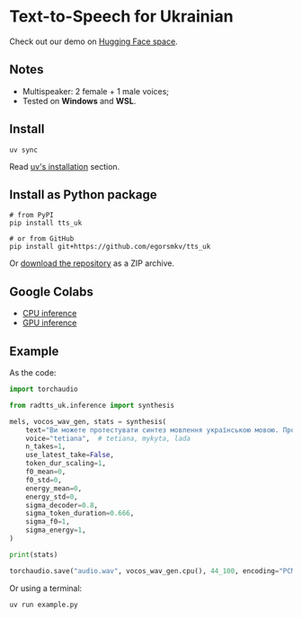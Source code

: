 # Text-to-Speech for Ukrainian

Check out our demo on [Hugging Face space](https://huggingface.co/spaces/Yehor/radtts-uk-vocos-demo).

## Notes

- Multispeaker: 2 female + 1 male voices;
- Tested on **Windows** and **WSL**.

## Install

```shell
uv sync
```

Read [uv's installation](https://github.com/astral-sh/uv?tab=readme-ov-file#installation) section.

## Install as Python package

```shell
# from PyPI
pip install tts_uk

# or from GitHub
pip install git+https://github.com/egorsmkv/tts_uk
```

Or [download the repository](https://github.com/egorsmkv/tts_uk/archive/refs/heads/main.zip) as a ZIP archive.

## Google Colabs

- [CPU inference](https://colab.research.google.com/drive/1dsQiVhTaNw5lRfUiCZeECMuEbtEEYqbZ?usp=sharing)
- [GPU inference](https://colab.research.google.com/drive/1sdCPnZJRNAf12PhPut4gu6T_o6lYaUdo?usp=sharing)

## Example

As the code:

```python
import torchaudio

from radtts_uk.inference import synthesis

mels, vocos_wav_gen, stats = synthesis(
    text="Ви можете протестувати синтез мовлення українською мовою. Просто введіть текст, який ви хочете прослухати.",
    voice="tetiana",  # tetiana, mykyta, lada
    n_takes=1,
    use_latest_take=False,
    token_dur_scaling=1,
    f0_mean=0,
    f0_std=0,
    energy_mean=0,
    energy_std=0,
    sigma_decoder=0.8,
    sigma_token_duration=0.666,
    sigma_f0=1,
    sigma_energy=1,
)

print(stats)

torchaudio.save("audio.wav", vocos_wav_gen.cpu(), 44_100, encoding="PCM_S")
```

Or using a terminal:

```shell
uv run example.py
```

